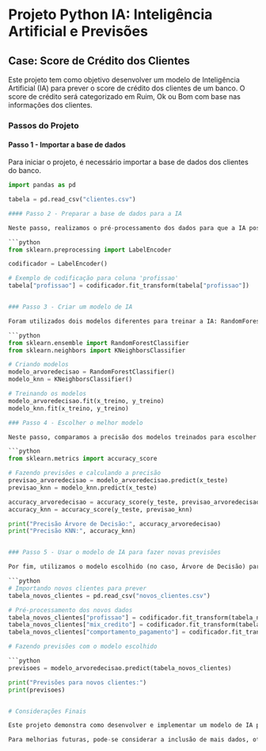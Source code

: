 # Projeto Python IA: Inteligência Artificial e Previsões

## Case: Score de Crédito dos Clientes

Este projeto tem como objetivo desenvolver um modelo de Inteligência Artificial (IA) para prever o score de crédito dos clientes de um banco. O score de crédito será categorizado em Ruim, Ok ou Bom com base nas informações dos clientes.

### Passos do Projeto

#### Passo 1 - Importar a base de dados

Para iniciar o projeto, é necessário importar a base de dados dos clientes do banco.

````python
import pandas as pd

tabela = pd.read_csv("clientes.csv")

#### Passo 2 - Preparar a base de dados para a IA

Neste passo, realizamos o pré-processamento dos dados para que a IA possa entender. Isso inclui codificar colunas de texto em números utilizando o `LabelEncoder` do scikit-learn.

```python
from sklearn.preprocessing import LabelEncoder

codificador = LabelEncoder()

# Exemplo de codificação para coluna 'profissao'
tabela["profissao"] = codificador.fit_transform(tabela["profissao"])


### Passo 3 - Criar um modelo de IA

Foram utilizados dois modelos diferentes para treinar a IA: RandomForest e K-Nearest Neighbors (KNN).

```python
from sklearn.ensemble import RandomForestClassifier
from sklearn.neighbors import KNeighborsClassifier

# Criando modelos
modelo_arvoredecisao = RandomForestClassifier()
modelo_knn = KNeighborsClassifier()

# Treinando os modelos
modelo_arvoredecisao.fit(x_treino, y_treino)
modelo_knn.fit(x_treino, y_treino)

### Passo 4 - Escolher o melhor modelo

Neste passo, comparamos a precisão dos modelos treinados para escolher o melhor.

```python
from sklearn.metrics import accuracy_score

# Fazendo previsões e calculando a precisão
previsao_arvoredecisao = modelo_arvoredecisao.predict(x_teste)
previsao_knn = modelo_knn.predict(x_teste)

accuracy_arvoredecisao = accuracy_score(y_teste, previsao_arvoredecisao)
accuracy_knn = accuracy_score(y_teste, previsao_knn)

print("Precisão Árvore de Decisão:", accuracy_arvoredecisao)
print("Precisão KNN:", accuracy_knn)


### Passo 5 - Usar o modelo de IA para fazer novas previsões

Por fim, utilizamos o modelo escolhido (no caso, Árvore de Decisão) para fazer previsões com novos dados de clientes.

```python
# Importando novos clientes para prever
tabela_novos_clientes = pd.read_csv("novos_clientes.csv")

# Pré-processamento dos novos dados
tabela_novos_clientes["profissao"] = codificador.fit_transform(tabela_novos_clientes["profissao"])
tabela_novos_clientes["mix_credito"] = codificador.fit_transform(tabela_novos_clientes["mix_credito"])
tabela_novos_clientes["comportamento_pagamento"] = codificador.fit_transform(tabela_novos_clientes["comportamento_pagamento"])

# Fazendo previsões com o modelo escolhido

```python
previsoes = modelo_arvoredecisao.predict(tabela_novos_clientes)

print("Previsões para novos clientes:")
print(previsoes)


# Considerações Finais

Este projeto demonstra como desenvolver e implementar um modelo de IA para previsão de score de crédito dos clientes utilizando Python e bibliotecas como pandas e scikit-learn. A escolha do modelo ideal depende da precisão alcançada após avaliação e comparação entre diferentes algoritmos.

Para melhorias futuras, pode-se considerar a inclusão de mais dados, otimização dos parâmetros dos modelos ou experimentação com outros algoritmos de aprendizado de máquina.
````
